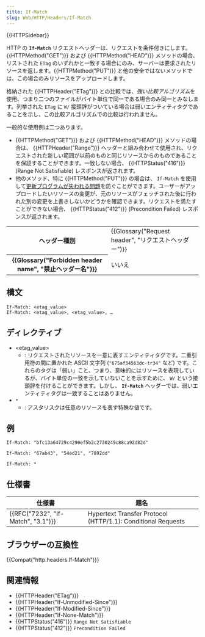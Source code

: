 ```yaml
---
title: If-Match
slug: Web/HTTP/Headers/If-Match
---
```


{{HTTPSidebar}}

HTTP の **`If-Match`** リクエストヘッダーは、リクエストを条件付きにします。 {{HTTPMethod("GET")}} および {{HTTPMethod("HEAD")}} メソッドの場合、リストされた `ETag` のいずれかと一致する場合にのみ、サーバーは要求されたリソースを返します。{{HTTPMethod("PUT")}} と他の安全ではないメソッドでは、この場合のみリソースをアップロードします。

格納された {{HTTPHeader("ETag")}} との比較では、*強い比較アルゴリズム*を使用、つまり二つのファイルがバイト単位で同一である場合のみ同一とみなします。列挙された `ETag` に `W/` 接頭辞がついている場合は弱いエンティティタグであることを示し、この比較アルゴリズムでの比較は行われません。

一般的な使用例は二つあります。

- {{HTTPMethod("GET")}} および {{HTTPMethod("HEAD")}} メソッドの場合は、 {{HTTPHeader("Range")}} ヘッダーと組み合わせて使用され、リクエストされた新しい範囲が以前のものと同じリソースからのものであることを保証することができます。一致しない場合、 {{HTTPStatus("416")}} (Range Not Satisfiable) レスポンスが返されます。
- 他のメソッド、特に {{HTTPMethod("PUT")}} の場合は、 `If-Match` を使用して[更新プログラムが失われる問題](https://www.w3.org/1999/04/Editing/#3.1)を防ぐことができます。ユーザーがアップロードしたいリソースの変更が、元のリソースがフェッチされた後に行われた別の変更を上書きしないかどうかを確認できます。リクエストを満たすことができない場合、 {{HTTPStatus("412")}} (Precondition Failed) レスポンスが返されます。

<table class="properties">
  <tbody>
    <tr>
      <th scope="row">ヘッダー種別</th>
      <td>
        {{Glossary("Request header", "リクエストヘッダー")}}
      </td>
    </tr>
    <tr>
      <th scope="row">
        {{Glossary("Forbidden header name", "禁止ヘッダー名")}}
      </th>
      <td>いいえ</td>
    </tr>
  </tbody>
</table>

## 構文

```
If-Match: <etag_value>
If-Match: <etag_value>, <etag_value>, …
```

## ディレクティブ

- \<etag_value>
  - : リクエストされたリソースを一意に表すエンティティタグです。二重引用符の間に置かれた ASCII 文字列 (`"675af34563dc-tr34"` など) です。これらのタグは「弱い」こと、つまり、意味的にはリソースを表現しているが、バイト単位の一致を示していないことを示すために、 `W/` という接頭辞を付けることができます。しかし、 **`If-Match`** ヘッダーでは、弱いエンティティタグは一致することはありません。
- `*`
  - : アスタリスクは任意のリソースを表す特殊な値です。

## 例

```
If-Match: "bfc13a64729c4290ef5b2c2730249c88ca92d82d"

If-Match: "67ab43", "54ed21", "7892dd"

If-Match: *
```

## 仕様書

| 仕様書                             | 題名                                                         |
| ---------------------------------- | ------------------------------------------------------------ |
| {{RFC("7232", "If-Match", "3.1")}} | Hypertext Transfer Protocol (HTTP/1.1): Conditional Requests |

## ブラウザーの互換性

{{Compat("http.headers.If-Match")}}

## 関連情報

- {{HTTPHeader("ETag")}}
- {{HTTPHeader("If-Unmodified-Since")}}
- {{HTTPHeader("If-Modified-Since")}}
- {{HTTPHeader("If-None-Match")}}
- {{HTTPStatus("416")}} `Range Not Satisfiable`
- {{HTTPStatus("412")}} `Precondition Failed`
